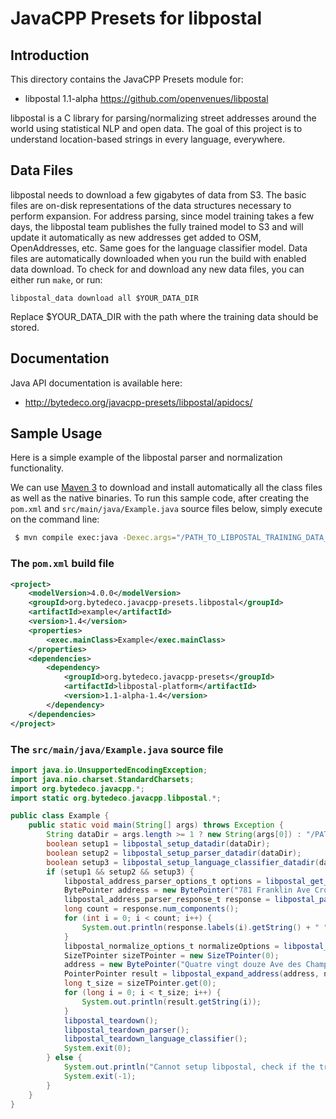 JavaCPP Presets for libpostal
=============================

Introduction
------------
This directory contains the JavaCPP Presets module for:

 * libpostal 1.1-alpha  https://github.com/openvenues/libpostal
 
libpostal is a C library for parsing/normalizing street addresses around the world using statistical NLP and open data.
The goal of this project is to understand location-based strings in every language, everywhere.

Data Files
----------

libpostal needs to download a few gigabytes of data from S3. The basic files are on-disk representations of the data structures necessary to perform expansion.
For address parsing, since model training takes a few days, the libpostal team publishes the fully trained model to S3 and will update it automatically as new addresses get added to OSM, OpenAddresses, etc.
Same goes for the language classifier model. Data files are automatically downloaded when you run the build with enabled data download.
To check for and download any new data files, you can either run ```make```, or run:

```libpostal_data download all $YOUR_DATA_DIR```

Replace $YOUR_DATA_DIR with the path where the training data should be stored.

Documentation
-------------
Java API documentation is available here:

 * http://bytedeco.org/javacpp-presets/libpostal/apidocs/


Sample Usage
------------
Here is a simple example of the libpostal parser and normalization functionality.

We can use [Maven 3](http://maven.apache.org/) to download and install automatically all the class files as well as the native binaries.
To run this sample code, after creating the `pom.xml` and `src/main/java/Example.java` source files below, simply execute on the command line:
```bash
 $ mvn compile exec:java -Dexec.args="/PATH_TO_LIBPOSTAL_TRAINING_DATA_DIRECTORY"
```

### The `pom.xml` build file
```xml
<project>
    <modelVersion>4.0.0</modelVersion>
    <groupId>org.bytedeco.javacpp-presets.libpostal</groupId>
    <artifactId>example</artifactId>
    <version>1.4</version>
    <properties>
        <exec.mainClass>Example</exec.mainClass>
    </properties>
    <dependencies>
        <dependency>
            <groupId>org.bytedeco.javacpp-presets</groupId>
            <artifactId>libpostal-platform</artifactId>
            <version>1.1-alpha-1.4</version>
        </dependency>
    </dependencies>
</project>
```

### The `src/main/java/Example.java` source file
```java
import java.io.UnsupportedEncodingException;
import java.nio.charset.StandardCharsets;
import org.bytedeco.javacpp.*;
import static org.bytedeco.javacpp.libpostal.*;

public class Example {
    public static void main(String[] args) throws Exception {
        String dataDir = args.length >= 1 ? new String(args[0]) : "/PATH_TO_LIBPOSTAL_TRAINING_DATA_DIRECTORY";
        boolean setup1 = libpostal_setup_datadir(dataDir);
        boolean setup2 = libpostal_setup_parser_datadir(dataDir);
        boolean setup3 = libpostal_setup_language_classifier_datadir(dataDir);
        if (setup1 && setup2 && setup3) {
            libpostal_address_parser_options_t options = libpostal_get_address_parser_default_options();
            BytePointer address = new BytePointer("781 Franklin Ave Crown Heights Brooklyn NYC NY 11216 USA", StandardCharsets.UTF_8.name());
            libpostal_address_parser_response_t response = libpostal_parse_address(address, options);
            long count = response.num_components();
            for (int i = 0; i < count; i++) {
                System.out.println(response.labels(i).getString() + " " + response.components(i).getString());
            }
            libpostal_normalize_options_t normalizeOptions = libpostal_get_default_options();
            SizeTPointer sizeTPointer = new SizeTPointer(0);
            address = new BytePointer("Quatre vingt douze Ave des Champs-Élysées", StandardCharsets.UTF_8.name());
            PointerPointer result = libpostal_expand_address(address, normalizeOptions, sizeTPointer);
            long t_size = sizeTPointer.get(0);
            for (long i = 0; i < t_size; i++) {
                System.out.println(result.getString(i));
            }
            libpostal_teardown();
            libpostal_teardown_parser();
            libpostal_teardown_language_classifier();
            System.exit(0);
        } else {
            System.out.println("Cannot setup libpostal, check if the training data is available at the specified path!");
            System.exit(-1);
        }
    }
}
```
